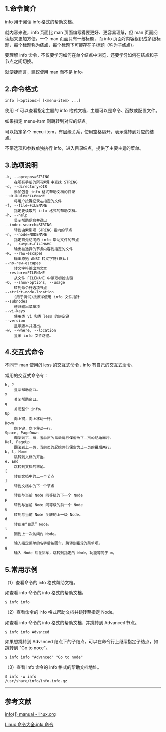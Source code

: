 ## 1.命令简介
info 用于阅读 info 格式的帮助文档。

就内容来说，info 页面比 man 页面编写得要更好、更容易理解，但 man 页面阅读起来更加方便。一个 man 页面只有一级标题，而 info 页面将内容组织成多级标题，每个标题称为结点，每个标题下可能存在子标题（称为子结点）。

要理解 info 命令，不仅要学习如何在单个结点中浏览，还要学习如何在结点和子节点之间切换。

就便捷而言，建议使用 man 而不是 info。

## 2.命令格式
```shell
info [<options>] [<menu-item> ...]
```
使用 -f 可以查看指定主题的 info 格式文档，主题可以是命令、函数或配置文件。

如果指定 menu-item 则跳转到对应的结点。

可以指定多个 menu-item，有层级关系，使用空格隔开，表示跳转到对应的结点。

不带选项和参数单独执行 info，进入目录结点，提供了主要主题的菜单。

## 3.选项说明
```
-k, --apropos=STRING
	在所有手册的所有索引中查找 STRING
-d, --directory=DIR
	添加包含 info 格式帮助文档的目录
--dribble=FILENAME
	将用户按键记录在指定的文件
-f, --file=FILENAME
	指定要读取的 info 格式的帮助文档。
-h, --help
	显示帮助信息并退出
--index-search=STRING
	转到由索引项 STRING 指向的节点
-n, --node=NODENAME
	指定首先访问的 info 帮助文件的节点
-o, --output=FILENAME
	输出被选择的节点内容到指定的文件
-R, --raw-escapes
	输出原始 ANSI 转义字符(默认)
--no-raw-escapes
	转义字符输出为文本
--restore=FILENAME
	从文件 FILENAME 中读取初始击键
-O, --show-options, --usage
	转到命令行选项节点
--strict-node-location
	(用于调试)按原样使用 info 文件指针
--subnodes
	递归输出菜单项
--vi-keys
	使用类 vi 和类 less 的绑定键
--version
	显示版本并退出。
-w, --where, --location
	显示 info 文件路径。
```
## 4.交互式命令
不同于 man 使用的 less 的交互式命令，info 有自己的交互式命令。

常用的交互式命令有：
```
h, ?
	显示帮助窗口。
x
	关闭帮助窗口。
q
	关闭整个 info。
Up
	向上键，向上移动一行。
Down
	向下键，向下移动一行。
Space, PageDown
	翻滚到下一页，当前页的最后两行保留为下一页的起始两行。
Del, PageUp
	翻滚到上一页，当前页的起始两行保留为上一页的最后两行。
b, t, Home
	跳转到文档的开始。
e, End
	跳转到文档的末尾。
[
	转到文档中的上一个节点
]
	转到文档中的下一个节点
n
	转到与当前 Node 同等级的下一个 Node
p
	转到与当前 Node 同等级的前一个 Node
u
	转到与当前 Node 关联的上一级 Node。
d
	转到主“目录” Node。
l
	回到上一次访问的 Node。
m
	输入指定菜单的名字后按回车，跳转到指定的菜单项。
g
	输入 Node 后按回车，跳转到指定的 Node。功能等同于 m。
```

## 5.常用示例

（1）查看命令的 info 格式帮助文档。

如查看 info 命令的 info 格式的帮助文档。
```
$ info info
```
（2）查看命令的 info 格式帮助文档并跳转至指定 Node。

如查看 info 命令的 info 格式的帮助文档，并跳转到 Advanced 节点。
```shell
$ info info Advanced
```
如果想跳转到 Advanced 结点下的子结点，可以在命令行上继续指定子结点，如跳转到 "Go to node"。
```shell
$ info info "Advanced" "Go to node"
```
（3）查看 info 命令的 info 格式的帮助文档地址。
```
$ info -w info
/usr/share/info/info.info.gz
```

---

## 参考文献

[info(1) manual - linux.org](https://www.linux.org/docs/man1/info.html)

[Linux 命令大全.info 命令](https://man.linuxde.net/info)

<Vssue title="info" />